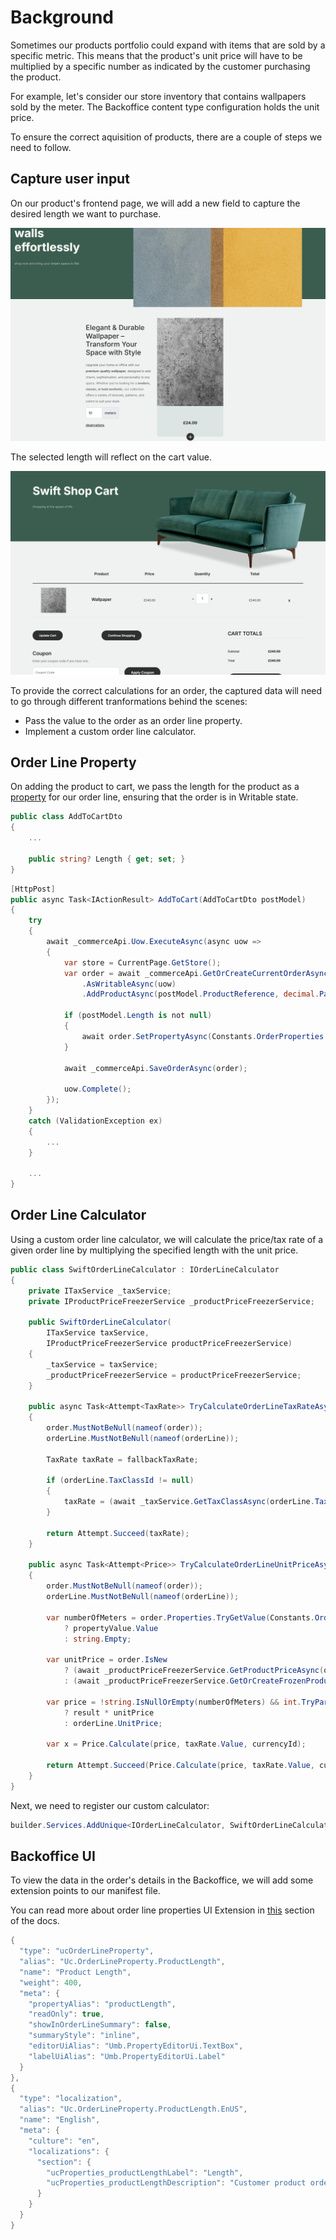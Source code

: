 # Background

Sometimes our products portfolio could expand with items that are sold by a specific metric. This means that the product's unit price will have to be multiplied by a specific number as indicated by the customer purchasing the product.

For example, let's consider our store inventory that contains wallpapers sold by the meter. The Backoffice content type configuration holds the unit price.

To ensure the correct aquisition of products, there are a couple of steps we need to follow.

## Capture user input

On our product's frontend page, we will add a new field to capture the desired length we want to purchase.

![length-input](../images/dynamic-price/length-input.png)

The selected length will reflect on the cart value.

![cart-with-length](../images/dynamic-price/cart-with-length.png)

To provide the correct calculations for an order, the captured data will need to go through different tranformations behind the scenes:
* Pass the value to the order as an order line property.
* Implement a custom order line calculator.

## Order Line Property

On adding the product to cart, we pass the length for the product as a [property](https://docs.umbraco.com/umbraco-commerce/key-concepts/properties) for our order line, ensuring that the order is in Writable state.

````csharp
public class AddToCartDto
{
    ...

    public string? Length { get; set; }
}
````

````csharp
[HttpPost]
public async Task<IActionResult> AddToCart(AddToCartDto postModel)
{
    try
    {
        await _commerceApi.Uow.ExecuteAsync(async uow =>
        {
            var store = CurrentPage.GetStore();
            var order = await _commerceApi.GetOrCreateCurrentOrderAsync(store.Id)
                .AsWritableAsync(uow)
                .AddProductAsync(postModel.ProductReference, decimal.Parse(postModel.Quantity));

            if (postModel.Length is not null)
            {
                await order.SetPropertyAsync(Constants.OrderProperties.Length, postModel.Length);
            }

            await _commerceApi.SaveOrderAsync(order);

            uow.Complete();
        });
    }
    catch (ValidationException ex)
    {
        ...
    }

    ...
}
````


## Order Line Calculator

Using a custom order line calculator, we will calculate the price/tax rate of a given order line by multiplying the specified length with the unit price.

````csharp
public class SwiftOrderLineCalculator : IOrderLineCalculator
{
    private ITaxService _taxService;
    private IProductPriceFreezerService _productPriceFreezerService;

    public SwiftOrderLineCalculator(
        ITaxService taxService,
        IProductPriceFreezerService productPriceFreezerService)
    {
        _taxService = taxService;
        _productPriceFreezerService = productPriceFreezerService;
    }

    public async Task<Attempt<TaxRate>> TryCalculateOrderLineTaxRateAsync(OrderReadOnly order, OrderLineReadOnly orderLine, TaxSource taxSource, TaxRate fallbackTaxRate, OrderLineCalculatorContext context = null, CancellationToken cancellationToken = default)
    {
        order.MustNotBeNull(nameof(order));
        orderLine.MustNotBeNull(nameof(orderLine));

        TaxRate taxRate = fallbackTaxRate;

        if (orderLine.TaxClassId != null)
        {
            taxRate = (await _taxService.GetTaxClassAsync(orderLine.TaxClassId.Value)).GetTaxRate(taxSource);
        }

        return Attempt.Succeed(taxRate);
    }

    public async Task<Attempt<Price>> TryCalculateOrderLineUnitPriceAsync(OrderReadOnly order, OrderLineReadOnly orderLine, Guid currencyId, TaxRate taxRate, OrderLineCalculatorContext context = null, CancellationToken cancellationToken = default)
    {
        order.MustNotBeNull(nameof(order));
        orderLine.MustNotBeNull(nameof(orderLine));

        var numberOfMeters = order.Properties.TryGetValue(Constants.OrderProperties.Length, out var propertyValue)
            ? propertyValue.Value
            : string.Empty;

        var unitPrice = order.IsNew
            ? (await _productPriceFreezerService.GetProductPriceAsync(order.StoreId, order.Id, orderLine.ProductReference, orderLine.ProductVariantReference, currencyId)).ProductPrice.Value
            : (await _productPriceFreezerService.GetOrCreateFrozenProductPriceAsync(order.StoreId, order.Id, orderLine.ProductReference, orderLine.ProductVariantReference, currencyId)).Value;

        var price = !string.IsNullOrEmpty(numberOfMeters) && int.TryParse(numberOfMeters, out int result)
            ? result * unitPrice
            : orderLine.UnitPrice;

        var x = Price.Calculate(price, taxRate.Value, currencyId);

        return Attempt.Succeed(Price.Calculate(price, taxRate.Value, currencyId));
    }
}
````

Next, we need to register our custom calculator:

````csharp
builder.Services.AddUnique<IOrderLineCalculator, SwiftOrderLineCalculator>();
````

## Backoffice UI

To view the data in the order's details in the Backoffice, we will add some extension points to our manifest file.

You can read more about order line properties UI Extension in [this](https://docs.umbraco.com/umbraco-commerce/key-concepts/ui-extensions/order-line-properties) section of the docs.

````csharp
{
  "type": "ucOrderLineProperty",
  "alias": "Uc.OrderLineProperty.ProductLength",
  "name": "Product Length",
  "weight": 400,
  "meta": {
    "propertyAlias": "productLength",
    "readOnly": true,
    "showInOrderLineSummary": false,
    "summaryStyle": "inline",
    "editorUiAlias": "Umb.PropertyEditorUi.TextBox",
    "labelUiAlias": "Umb.PropertyEditorUi.Label"
  }
},
{
  "type": "localization",
  "alias": "Uc.OrderLineProperty.ProductLength.EnUS",
  "name": "English",
  "meta": {
    "culture": "en",
    "localizations": {
      "section": {
        "ucProperties_productLengthLabel": "Length",
        "ucProperties_productLengthDescription": "Customer product ordered length"
      }
    }
  }
}
````
